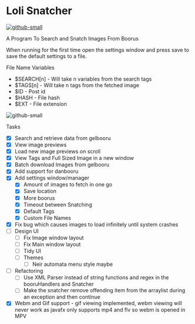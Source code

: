 # Loli Snatcher 
[![github-small](https://www.gnu.org/graphics/gplv3-with-text-136x68.png)](https://www.gnu.org/licenses/gpl-3.0)

A Program To Search and Snatch Images From Boorus

When running for the first time open the settings window and press save to save the default settings to a file.

File Name Variables
 - $SEARCH[n] - Will take n variables from the search tags
 - $TAGS[n] - Will take n tags from the fetched image
 - $ID - Post id
 - $HASH - File hash
 - $EXT - File extension

![github-small](https://i.imgur.com/580umw6.png)

Tasks
- [x] Search and retrieve data from gelbooru
- [x] View image previews
- [x] Load new image previews on scroll
- [x] View Tags and Full Sized Image in a new window
- [x] Batch download Images from gelbooru
- [x] Add support for danbooru
- [x] Add settings window/manager
    - [x] Amount of images to fetch in one go
    - [x] Save location
    - [x] More boorus
    - [x] Timeout between Snatching
    - [x] Default Tags
    - [x] Custom File Names
- [x] Fix bug which causes images to load infinitely until system crashes
- [ ] Design UI
    - [ ] Fix Image window layout
    - [ ] Fix Main window layout
    - [ ] Tidy UI
    - [ ] Themes
        - [ ] Neir automata menu style maybe
- [ ] Refactoring
    - [ ] Use XML Parser instead of string functions and regex in the booruHandlers and Snatcher
    - [ ] Make the snatcher remove offending item from the arraylist during an exception and then continue
- [x] Webm and Gif support
        - gif viewing implemented, webm viewing will never work as javafx only supports mp4 and flv so webm is opened in MPV
